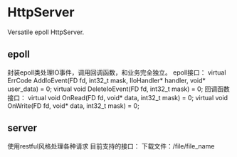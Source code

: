 # HttpServer
Versatile epoll HttpServer.

## epoll
封装epoll类处理IO事件，调用回调函数，和业务完全独立。
epoll接口：
    virtual ErrCode AddIoEvent(FD fd, int32_t mask, IIoHandler* handler, void* user_data) = 0;
    virtual void    DeleteIoEvent(FD fd, int32_t mask) = 0;
回调函数接口：
    virtual void OnRead(FD fd, void* data, int32_t mask) = 0;
    virtual void OnWrite(FD fd, void* data, int32_t mask) = 0;

## server
使用restful风格处理各种请求
目前支持的接口：
下载文件：/file/file_name

